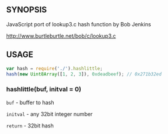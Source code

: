 ## SYNOPSIS

JavaScript port of lookup3.c hash function by Bob Jenkins

http://www.burtleburtle.net/bob/c/lookup3.c

## USAGE

```js
var hash = require('./').hashlittle;
hash(new Uint8Array([1, 2, 3]), 0xdeadbeef); // 0x271b32ed
```

### hashlittle(buf, initval = 0)

`buf` - buffer to hash

`initval` - any 32bit integer number

`return` - 32bit hash
